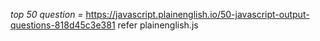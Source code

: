 *top 50 question =* https://javascript.plainenglish.io/50-javascript-output-questions-818d45c3e381
refer plainenglish.js